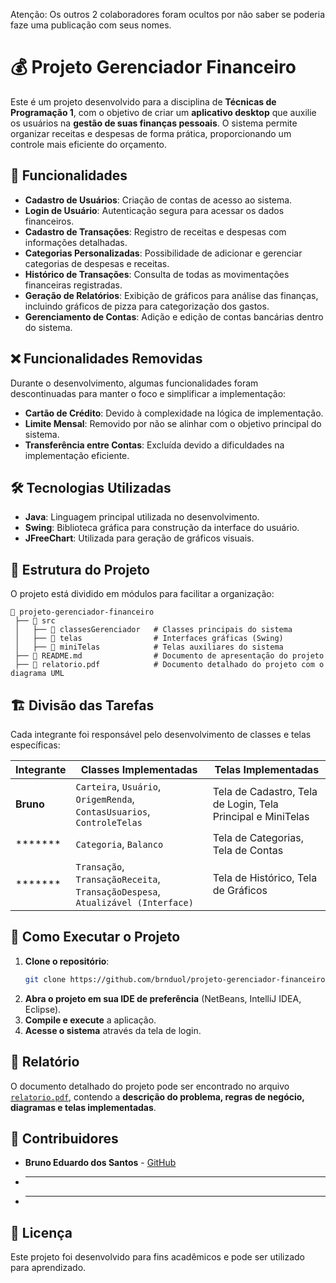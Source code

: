 Atenção: Os outros 2 colaboradores foram ocultos por não saber se poderia faze uma publicação com seus nomes.

# 💰 Projeto Gerenciador Financeiro

Este é um projeto desenvolvido para a disciplina de **Técnicas de Programação 1**, com o objetivo de criar um **aplicativo desktop** que auxilie os usuários na **gestão de suas finanças pessoais**. O sistema permite organizar receitas e despesas de forma prática, proporcionando um controle mais eficiente do orçamento.

## 📌 Funcionalidades

- **Cadastro de Usuários**: Criação de contas de acesso ao sistema.
- **Login de Usuário**: Autenticação segura para acessar os dados financeiros.
- **Cadastro de Transações**: Registro de receitas e despesas com informações detalhadas.
- **Categorias Personalizadas**: Possibilidade de adicionar e gerenciar categorias de despesas e receitas.
- **Histórico de Transações**: Consulta de todas as movimentações financeiras registradas.
- **Geração de Relatórios**: Exibição de gráficos para análise das finanças, incluindo gráficos de pizza para categorização dos gastos.
- **Gerenciamento de Contas**: Adição e edição de contas bancárias dentro do sistema.

## ❌ Funcionalidades Removidas

Durante o desenvolvimento, algumas funcionalidades foram descontinuadas para manter o foco e simplificar a implementação:

- **Cartão de Crédito**: Devido à complexidade na lógica de implementação.
- **Limite Mensal**: Removido por não se alinhar com o objetivo principal do sistema.
- **Transferência entre Contas**: Excluída devido a dificuldades na implementação eficiente.

## 🛠️ Tecnologias Utilizadas

- **Java**: Linguagem principal utilizada no desenvolvimento.
- **Swing**: Biblioteca gráfica para construção da interface do usuário.
- **JFreeChart**: Utilizada para geração de gráficos visuais.

## 📌 Estrutura do Projeto

O projeto está dividido em módulos para facilitar a organização:

```
📂 projeto-gerenciador-financeiro
 ├── 📂 src
 │   ├── 📂 classesGerenciador   # Classes principais do sistema
 │   ├── 📂 telas                # Interfaces gráficas (Swing)
 │   ├── 📂 miniTelas            # Telas auxiliares do sistema
 ├── 📜 README.md                # Documento de apresentação do projeto
 ├── 📜 relatorio.pdf            # Documento detalhado do projeto com o diagrama UML
```

## 🏗️ Divisão das Tarefas

Cada integrante foi responsável pelo desenvolvimento de classes e telas específicas:

| Integrante  | Classes Implementadas | Telas Implementadas |
|------------|----------------------|--------------------|
| **Bruno** | `Carteira`, `Usuário`, `OrigemRenda`, `ContasUsuarios`, `ControleTelas` | Tela de Cadastro, Tela de Login, Tela Principal e MiniTelas |
| ******* | `Categoria`, `Balanco` | Tela de Categorias, Tela de Contas |
| ******* | `Transação`, `TransaçãoReceita`, `TransaçãoDespesa`, `Atualizável (Interface)` | Tela de Histórico, Tela de Gráficos |

## 🚀 Como Executar o Projeto

1. **Clone o repositório**:
   ```sh
   git clone https://github.com/brnduol/projeto-gerenciador-financeiro.git
   ```
2. **Abra o projeto em sua IDE de preferência** (NetBeans, IntelliJ IDEA, Eclipse).
3. **Compile e execute** a aplicação.
4. **Acesse o sistema** através da tela de login.

## 📄 Relatório

O documento detalhado do projeto pode ser encontrado no arquivo [`relatorio.pdf`](relatorio.pdf), contendo a **descrição do problema, regras de negócio, diagramas e telas implementadas**.

## 📌 Contribuidores

- **Bruno Eduardo dos Santos** - [GitHub](https://github.com/brnduol)
- ********* ******* *********
- ********* ******* ******* *********

## 📜 Licença

Este projeto foi desenvolvido para fins acadêmicos e pode ser utilizado para aprendizado. 

